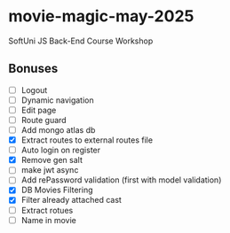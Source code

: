 # movie-magic-may-2025
SoftUni JS Back-End Course Workshop

## Bonuses
 - [ ] Logout
 - [ ] Dynamic navigation
 - [ ] Edit page
 - [ ] Route guard
 - [ ] Add mongo atlas db
 - [x] Extract routes to external routes file
 - [ ] Auto login on register
 - [x] Remove gen salt
 - [ ] make jwt async
 - [ ] Add rePassword validation (first with model validation)
 - [x] DB Movies Filtering
 - [x] Filter already attached cast
 - [ ] Extract rotues
 - [ ] Name in movie
